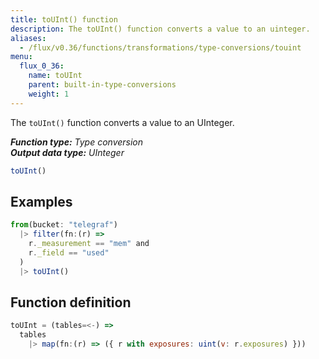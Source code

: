 ```yaml
---
title: toUInt() function
description: The toUInt() function converts a value to an uinteger.
aliases:
  - /flux/v0.36/functions/transformations/type-conversions/touint
menu:
  flux_0_36:
    name: toUInt
    parent: built-in-type-conversions
    weight: 1
---
```


The `toUInt()` function converts a value to an UInteger.

_**Function type:** Type conversion_  
_**Output data type:** UInteger_

```js
toUInt()
```

## Examples
```js
from(bucket: "telegraf")
  |> filter(fn:(r) =>
    r._measurement == "mem" and
    r._field == "used"
  )
  |> toUInt()
```

## Function definition
```js
toUInt = (tables=<-) =>
  tables
    |> map(fn:(r) => ({ r with exposures: uint(v: r.exposures) }))
```
